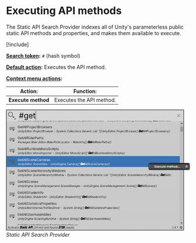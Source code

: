 # Executing API methods

The Static API Search Provider indexes all of Unity's parameterless public static API methods and properties, and makes them available to execute.

[!include[](incl-special-search.md)]

**[Search token](search-filters.md#search-tokens):**  `#` (hash symbol)

**[Default action](usage.md#default-actions):** Executes the API method.

**[Context menu actions](usage.md#additional-actions):**

|Action:|Function:|
|-|-|
| **Execute method**  | Executes the API method.  |

![](Images/QS_api.png)<br/>_Static API Search Provider_